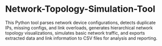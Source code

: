 # Network-Topology-Simulation-Tool
This Python tool parses network device configurations, detects duplicate IPs, missing configs, and link overloads, generates hierarchical network topology visualizations, simulates basic network traffic, and exports extracted data and link information to CSV files for analysis and reporting.
